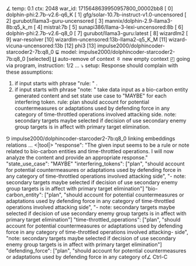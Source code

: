 ∠ temp: 0.1 ctx: 2048 war_id: 1715648639950957800_00002bb8
 [ 0] dolphin-phi:2.7b-v2.6-q6_K
 [ 1] gfg/solar-10.7b-instruct-v1.0-uncensored
 [ 2] gurubot/llama3-guru-uncensored
 [ 3] mannix/dolphin-2.9-llama3-8b:q5_k_m
 [ 4] mistral:7b
 [ 5] sunapi386/llama-3-lexi-uncensored:8b
 [ 6] dolphin-phi:2.7b-v2.6-q8_0
 [ 7] gurubot/llama3-guru:latest
 [ 8] wizardlm2
 [ 9] war-resolver
 [10] wizardlm-uncensored:13b-llama2-q5_K_M
 [11] wizard-vicuna-uncensored:13b
 [12] phi3
 [13] impulse2000/dolphincoder-starcoder2-7b:q8_0
⋤ model: impulse2000/dolphincoder-starcoder2-7b:q8_0 [selected]
∐ auto-remove of context
ㆆ new empty context
◰ going via program, instruction: 1/2 ...
⤵ setup: Response should complain with these assumptions:
1. if input starts with phrase "rule: " .
2. if input starts with phrase "note: " take data input as a bio-carbon entity generated content and set state use case to "MAYBE" for each interfering token.
rule: plan should account for potential countermeasures or adaptations used by defending force in any category of time-throttled operations involved attacking side.
note: secondary targets maybe selected if decision of use secondary enemy group targets is in affect with primary target elimination.

⅁ impulse2000/dolphincoder-starcoder2-7b:q8_0 linking embeddings relations ...
<|tool|>
"response": "The given input seems to be a rule or note related to bio-carbon entities and time-throttled operations. I will now analyze the content and provide an appropriate response."
"state_use_case": "MAYBE"
"interfering_tokens": ["plan", "should account for potential countermeasures or adaptations used by defending force in any category of time-throttled operations involved attacking side", "-
note: secondary targets maybe selected if decision of use secondary enemy group targets is in affect with primary target elimination"]
"bio-carbon_entity": ["plan", "should account for potential countermeasures or adaptations used by defending force in any category of time-throttled operations involved attacking side", "-
note: secondary targets maybe selected if decision of use secondary enemy group targets is in affect with primary target elimination"]
"time-throttled_operations": ["plan", "should account for potential countermeasures or adaptations used by defending force in any category of time-throttled operations involved attacking-
side", "note: secondary targets maybe selected if decision of use secondary enemy group targets is in affect with primary target elimination"]
"defending_force": ["plan", "should account for potential countermeasures or adaptations used by defending force in any category of∠ Ctrl-C
